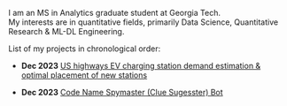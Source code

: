 
I am an MS in Analytics graduate student at Georgia Tech.<br>
My interests are in quantitative fields, primarily Data Science, Quantitative Research & ML-DL Engineering.<br>

List of my projects in chronological order:

* **Dec 2023** <a href="https://github.com/VarunVankineni/DVA-fall-2022">US highways EV charging station demand estimation & optimal placement of new stations</a> 

* **Dec 2023** <a href="https://github.com/VarunVankineni/CDA_Project">Code Name Spymaster (Clue Sugesster) Bot</a>



